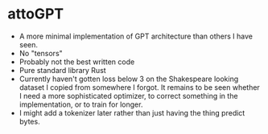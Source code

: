 # attoGPT

- A more minimal implementation of GPT architecture than others I have seen.
- No "tensors"
- Probably not the best written code
- Pure standard library Rust
- Currently haven't gotten loss below 3 on the Shakespeare looking dataset I copied from somewhere I forgot. It remains to be seen whether I need a more sophisticated optimizer, to correct something in the implementation, or to train for longer.
- I might add a tokenizer later rather than just having the thing predict bytes.
